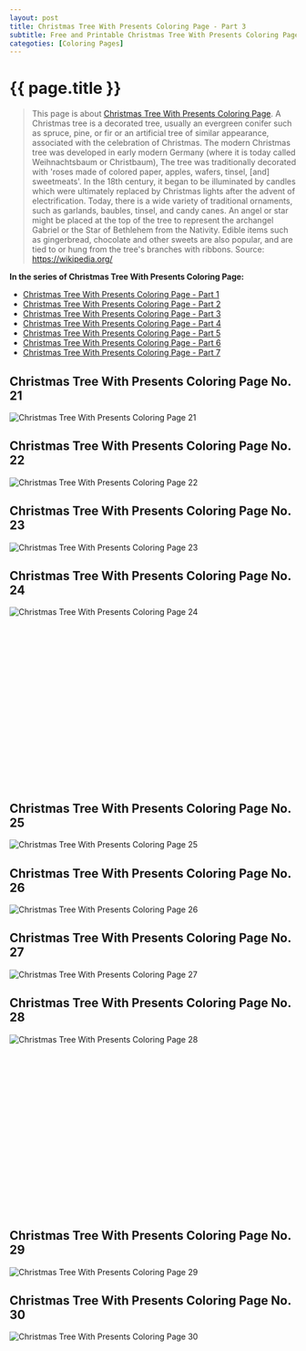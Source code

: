 ```yaml
---
layout: post
title: Christmas Tree With Presents Coloring Page - Part 3
subtitle: Free and Printable Christmas Tree With Presents Coloring Page - Part 3
categoties: [Coloring Pages]
---
```

{{ page.title }}
================
> This page is about [Christmas Tree With Presents Coloring Page](https://freecoloringpages.github.io/). A Christmas tree is a decorated tree, usually an evergreen conifer such as spruce, pine, or fir or an artificial tree of similar appearance, associated with the celebration of Christmas. The modern Christmas tree was developed in early modern Germany (where it is today called Weihnachtsbaum or Christbaum), The tree was traditionally decorated with 'roses made of colored paper, apples, wafers, tinsel, [and] sweetmeats'. In the 18th century, it began to be illuminated by candles which were ultimately replaced by Christmas lights after the advent of electrification. Today, there is a wide variety of traditional ornaments, such as garlands, baubles, tinsel, and candy canes. An angel or star might be placed at the top of the tree to represent the archangel Gabriel or the Star of Bethlehem from the Nativity. Edible items such as gingerbread, chocolate and other sweets are also popular, and are tied to or hung from the tree's branches with ribbons. Source: https://wikipedia.org/

**In the series of Christmas Tree With Presents Coloring Page:**

* [Christmas Tree With Presents Coloring Page - Part 1](https://freecoloringpages.github.io/2017/11/21/Christmas-Tree-With-Presents-Coloring-Page-part-1.html)
* [Christmas Tree With Presents Coloring Page - Part 2](https://freecoloringpages.github.io/2017/11/21/Christmas-Tree-With-Presents-Coloring-Page-part-2.html)
* [Christmas Tree With Presents Coloring Page - Part 3](https://freecoloringpages.github.io/2017/11/21/Christmas-Tree-With-Presents-Coloring-Page-part-3.html)
* [Christmas Tree With Presents Coloring Page - Part 4](https://freecoloringpages.github.io/2017/11/21/Christmas-Tree-With-Presents-Coloring-Page-part-4.html)
* [Christmas Tree With Presents Coloring Page - Part 5](https://freecoloringpages.github.io/2017/11/21/Christmas-Tree-With-Presents-Coloring-Page-part-5.html)
* [Christmas Tree With Presents Coloring Page - Part 6](https://freecoloringpages.github.io/2017/11/21/Christmas-Tree-With-Presents-Coloring-Page-part-6.html)
* [Christmas Tree With Presents Coloring Page - Part 7](https://freecoloringpages.github.io/2017/11/21/Christmas-Tree-With-Presents-Coloring-Page-part-7.html)

## Christmas Tree With Presents Coloring Page No. 21
![Christmas Tree With Presents Coloring Page 21](https://freecoloringpages.github.io/img/Christmas-Tree-With-Presents-Coloring-Page%20(21).jpg "Christmas Tree With Presents Coloring Page 21")

## Christmas Tree With Presents Coloring Page No. 22
![Christmas Tree With Presents Coloring Page 22](https://freecoloringpages.github.io/img/Christmas-Tree-With-Presents-Coloring-Page%20(22).jpg "Christmas Tree With Presents Coloring Page 22")

## Christmas Tree With Presents Coloring Page No. 23
![Christmas Tree With Presents Coloring Page 23](https://freecoloringpages.github.io/img/Christmas-Tree-With-Presents-Coloring-Page%20(23).jpg "Christmas Tree With Presents Coloring Page 23")

## Christmas Tree With Presents Coloring Page No. 24
![Christmas Tree With Presents Coloring Page 24](https://freecoloringpages.github.io/img/Christmas-Tree-With-Presents-Coloring-Page%20(24).jpg "Christmas Tree With Presents Coloring Page 24")

<script async src="//pagead2.googlesyndication.com/pagead/js/adsbygoogle.js"></script><!-- Texxtonly --><ins class="adsbygoogle" style="display:inline-block;width:336px;height:280px" data-ad-client="ca-pub-6753140515841889" data-ad-slot="3207852233"></ins><script>(adsbygoogle = window.adsbygoogle || []).push({}); </script>

## Christmas Tree With Presents Coloring Page No. 25
![Christmas Tree With Presents Coloring Page 25](https://freecoloringpages.github.io/img/Christmas-Tree-With-Presents-Coloring-Page%20(25).jpg "Christmas Tree With Presents Coloring Page 25")

## Christmas Tree With Presents Coloring Page No. 26
![Christmas Tree With Presents Coloring Page 26](https://freecoloringpages.github.io/img/Christmas-Tree-With-Presents-Coloring-Page%20(26).jpg "Christmas Tree With Presents Coloring Page 26")

## Christmas Tree With Presents Coloring Page No. 27
![Christmas Tree With Presents Coloring Page 27](https://freecoloringpages.github.io/img/Christmas-Tree-With-Presents-Coloring-Page%20(27).jpg "Christmas Tree With Presents Coloring Page 27")

## Christmas Tree With Presents Coloring Page No. 28
![Christmas Tree With Presents Coloring Page 28](https://freecoloringpages.github.io/img/Christmas-Tree-With-Presents-Coloring-Page%20(28).jpg "Christmas Tree With Presents Coloring Page 28")

<script async src="//pagead2.googlesyndication.com/pagead/js/adsbygoogle.js"></script><!-- Texxtonly --><ins class="adsbygoogle" style="display:inline-block;width:336px;height:280px" data-ad-client="ca-pub-6753140515841889" data-ad-slot="3207852233"></ins><script>(adsbygoogle = window.adsbygoogle || []).push({}); </script>

## Christmas Tree With Presents Coloring Page No. 29
![Christmas Tree With Presents Coloring Page 29](https://freecoloringpages.github.io/img/Christmas-Tree-With-Presents-Coloring-Page%20(29).jpg "Christmas Tree With Presents Coloring Page 29")

## Christmas Tree With Presents Coloring Page No. 30
![Christmas Tree With Presents Coloring Page 30](https://freecoloringpages.github.io/img/Christmas-Tree-With-Presents-Coloring-Page%20(30).jpg "Christmas Tree With Presents Coloring Page 30")


